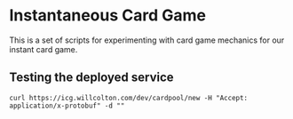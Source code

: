 # Instantaneous Card Game

This is a set of scripts for experimenting with card game mechanics for our instant card game.

## Testing the deployed service

`curl https://icg.willcolton.com/dev/cardpool/new -H "Accept: application/x-protobuf" -d ""`